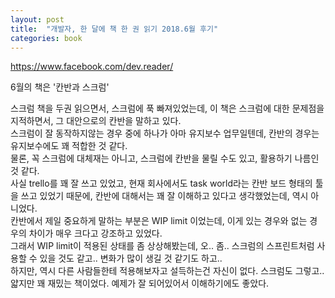 ```yaml
---
layout: post
title:  "개발자, 한 달에 책 한 권 읽기 2018.6월 후기"
categories: book
---
```


https://www.facebook.com/dev.reader/  

6월의 책은 '칸반과 스크럼'

스크럼 책을 두권 읽으면서, 스크럼에 푹 빠져있었는데, 이 책은 스크럼에 대한 문제점을 지적하면서, 그 대안으로의 칸반을 말하고 있다.  
스크럼이 잘 동작하지않는 경우 중에 하나가 아마 유지보수 업무일텐데, 칸반의 경우는 유지보수에도 꽤 적합한 것 같다.  
물론, 꼭 스크럼에 대체재는 아니고, 스크럼에 칸반을 물릴 수도 있고, 활용하기 나름인 것 같다.  
사실 trello를 꽤 잘 쓰고 있었고, 현재 회사에서도 task world라는 칸반 보드 형태의 툴을 쓰고 있었기 때문에, 칸반에 대해서는 꽤 잘 이해하고 있다고 생각했었는데, 역시 아니었다.  
칸반에서 제일 중요하게 말하는 부분은 WIP limit 이었는데, 이게 있는 경우와 없는 경우의 차이가 매우 크다고 강조하고 있었다.  
그래서 WIP limit이 적용된 상태를 좀 상상해봤는데, 오.. 좀.. 스크럼의 스프린트처럼 사용할 수 있을 것도 같고.. 변화가 많이 생길 것 같기도 하고..  
하지만, 역시 다른 사람들한테 적용해보자고 설득하는건 자신이 없다. 스크럼도 그렇고..  
얇지만 꽤 재밌는 책이었다. 예제가 잘 되어있어서 이해하기에도 좋았다.